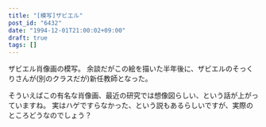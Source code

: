 ```yaml
---
title: "[模写]ザビエル"
post_id: "6432"
date: "1994-12-01T21:00:02+09:00"
draft: true
tags: []
---
```



ザビエル肖像画の模写。
余談だがこの絵を描いた半年後に、ザビエルのそっくりさんが(別のクラスだが)新任教師となった。

そういえばこの有名な肖像画、最近の研究では想像図らしい、という話が上がっていますね。
実はハゲですらなかった、という説もあるらしいですが、実際のところどうなのでしょう？
